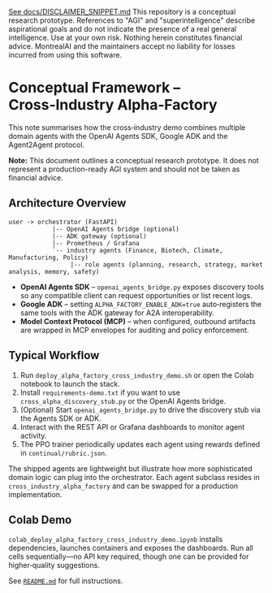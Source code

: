 [See docs/DISCLAIMER_SNIPPET.md](../../../DISCLAIMER_SNIPPET.md)
This repository is a conceptual research prototype. References to "AGI" and "superintelligence" describe aspirational goals and do not indicate the presence of a real general intelligence. Use at your own risk. Nothing herein constitutes financial advice. MontrealAI and the maintainers accept no liability for losses incurred from using this software.

<!-- SPDX-License-Identifier: Apache-2.0 -->
# Conceptual Framework – Cross‑Industry Alpha‑Factory

This note summarises how the cross‑industry demo combines multiple domain agents with the OpenAI Agents SDK, Google ADK and the Agent2Agent protocol.

**Note:** This document outlines a conceptual research prototype. It does not represent a production-ready AGI system and should not be taken as financial advice.

## Architecture Overview

```
user -> orchestrator (FastAPI)
            |-- OpenAI Agents bridge (optional)
            |-- ADK gateway (optional)
            |-- Prometheus / Grafana
            `-- industry agents (Finance, Biotech, Climate, Manufacturing, Policy)
                 |-- role agents (planning, research, strategy, market analysis, memory, safety)
```

* **OpenAI Agents SDK** – `openai_agents_bridge.py` exposes discovery tools so any compatible client can request opportunities or list recent logs.
* **Google ADK** – setting `ALPHA_FACTORY_ENABLE_ADK=true` auto‑registers the same tools with the ADK gateway for A2A interoperability.
* **Model Context Protocol (MCP)** – when configured, outbound artifacts are wrapped in MCP envelopes for auditing and policy enforcement.

## Typical Workflow

1. Run `deploy_alpha_factory_cross_industry_demo.sh` or open the Colab notebook to launch the stack.
2. Install `requirements-demo.txt` if you want to use `cross_alpha_discovery_stub.py`
   or the OpenAI Agents bridge.
3. (Optional) Start `openai_agents_bridge.py` to drive the discovery stub via the Agents SDK or ADK.
4. Interact with the REST API or Grafana dashboards to monitor agent activity.
5. The PPO trainer periodically updates each agent using rewards defined in `continual/rubric.json`.

The shipped agents are lightweight but illustrate how more sophisticated domain logic can plug into the orchestrator. Each agent subclass resides in `cross_industry_alpha_factory` and can be swapped for a production implementation.

## Colab Demo

`colab_deploy_alpha_factory_cross_industry_demo.ipynb` installs dependencies, launches containers and exposes the dashboards. Run all cells sequentially—no API key required, though one can be provided for higher‑quality suggestions.

See [`README.md`](README.md) for full instructions.
